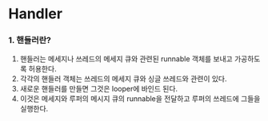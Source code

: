 # Handler
### 1. 핸들러란?
1. 핸들러는 메세지나 쓰레드의 메세지 큐와 관련된 runnable 객체를 보내고 가공하도록 허용한다.
2. 각각의 핸들러 객체는 쓰레드의 메세지 큐와 싱글 쓰레드와 관련이 있다.
3. 새로운 핸들러를 만들면 그것은 looper에 바인드 된다.
4. 이것은 메세지와 루퍼의 메시지 큐의 runnable을 전달하고 루퍼의 쓰레드에 그들을 실행한다.
